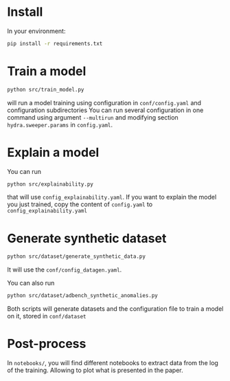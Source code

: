# Install
In your environment:
```sh
pip install -r requirements.txt
```

# Train a model
```sh
python src/train_model.py
```
will run a model training using configuration in `conf/config.yaml` and configuration subdirectories
You can run several configuration in one command using argument `--multirun` and modifying section `hydra.sweeper.params` in `config.yaml`.

# Explain a model
You can run 
```sh
python src/explainability.py
```
that will use `config_explainability.yaml`.
If you want to explain the model you just trained, copy the content of `config.yaml` to `config_explainability.yaml`

# Generate synthetic dataset
```sh
python src/dataset/generate_synthetic_data.py
```
It will use the `conf/config_datagen.yaml`.

You can also run
```sh
python src/dataset/adbench_synthetic_anomalies.py
```
Both scripts will generate datasets and the configuration file to train a model on it, stored in `conf/dataset`

# Post-process
In `notebooks/`, you will find different notebooks to extract data from the log of the training. Allowing to plot what is presented in the paper.